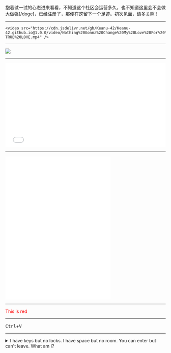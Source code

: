抱着试一试的心态进来看看，不知道这个社区会运营多久，也不知道这里会不会做大做强[/doge]，已经注册了，那便在这留下一个足迹。初次见面，请多关照！

* * *
```
<video src="https://cdn.jsdelivr.net/gh/Keanu-42/Keanu-42.github.io@1.0.0/video/Nothing%20Gonna%20Change%20My%20Love%20For%20You%20(Lyric)%20%20-TRUE%20LOVE.mp4" />
```

* * *
![](https://cdn.jsdelivr.net/gh/Keanu-42/Keanu-42.github.io@v1.0.3/fdc6a9d66613e6945a1872e6079e12c8.gif)

* * *
<iframe height='265' scrolling='no' title='Fancy Animated SVG Menu' src='//codepen.io/jeangontijo/embed/OxVywj/?height=265&theme-id=0&default-tab=css,result&embed-version=2' frameborder='no' allowtransparency='true' allowfullscreen='true' style='width: 100%;'>See the Pen <a href='https://codepen.io/jeangontijo/pen/OxVywj/'>Fancy Animated SVG Menu</a> by Jean Gontijo (<a href='https://codepen.io/jeangontijo'>@jeangontijo</a>) on <a href='https://codepen.io'>CodePen</a>.
</iframe>

* * *

<iframe frameborder="no" border="0" marginwidth="0" marginheight="0" width=330 height=450 src="//music.163.com/outchain/player?type=0&id=6610168762&auto=0&height=430"></iframe>

* * *

<span style='color: red'>This is red</span>

* * *
<kbd>Ctrl</kbd>+<kbd>V</kbd>

* * *
<details>
    <summary>I have keys but no locks. I have space but no room. You can enter but can't leave. What am I?</summary>
    A keyboard.
</details>